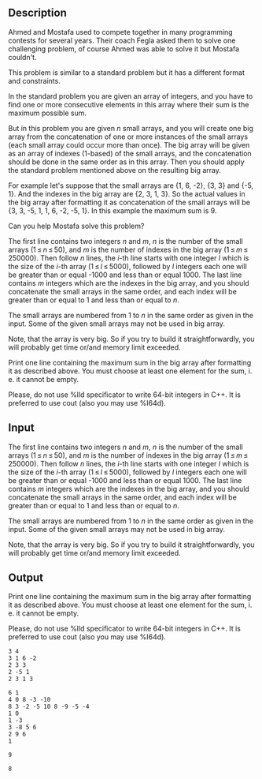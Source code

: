 ## Description

<div><p>Ahmed and Mostafa used to compete together in many programming contests for several years. Their coach Fegla asked them to solve one challenging problem, of course Ahmed was able to solve it but Mostafa couldn't.</p><p>This problem is similar to a standard problem but it has a different format and constraints.</p><p>In the standard problem you are given an array of integers, and you have to find one or more consecutive elements in this array where their sum is the maximum possible sum.</p><p>But in this problem you are given <span class="tex-span"><i>n</i></span> small arrays, and you will create one big array from the concatenation of one or more instances of the small arrays (each small array could occur more than once). The big array will be given as an array of indexes (1-based) of the small arrays, and the concatenation should be done in the same order as in this array. Then you should apply the standard problem mentioned above on the resulting big array.</p><p>For example let's suppose that the small arrays are {1, 6, -2}, {3, 3} and {-5, 1}. And the indexes in the big array are {2, 3, 1, 3}. So the actual values in the big array after formatting it as concatenation of the small arrays will be {3, 3, -5, 1, 1, 6, -2, -5, 1}. In this example the maximum sum is 9.</p><p>Can you help Mostafa solve this problem?</p></div><div class="input-specification"><p>The first line contains two integers <span class="tex-span"><i>n</i></span> and <span class="tex-span"><i>m</i></span>, <span class="tex-span"><i>n</i></span> is the number of the small arrays (<span class="tex-span">1 ≤ <i>n</i> ≤ 50</span>), and <span class="tex-span"><i>m</i></span> is the number of indexes in the big array (<span class="tex-span">1 ≤ <i>m</i> ≤ 250000</span>). Then follow <span class="tex-span"><i>n</i></span> lines, the <span class="tex-span"><i>i</i></span>-th line starts with one integer <span class="tex-span"><i>l</i></span> which is the size of the <span class="tex-span"><i>i</i></span>-th array (<span class="tex-span">1 ≤ <i>l</i> ≤ 5000</span>), followed by <span class="tex-span"><i>l</i></span> integers each one will be greater than or equal -1000 and less than or equal 1000. The last line contains <span class="tex-span"><i>m</i></span> integers which are the indexes in the big array, and you should concatenate the small arrays in the same order, and each index will be greater than or equal to 1 and less than or equal to <span class="tex-span"><i>n</i></span>.</p><p>The small arrays are numbered from 1 to <span class="tex-span"><i>n</i></span> in the same order as given in the input. Some of the given small arrays may not be used in big array.</p><p>Note, that the array is very big. So if you try to build it straightforwardly, you will probably get time or/and memory limit exceeded.</p></div><div class="output-specification"><p>Print one line containing the maximum sum in the big array after formatting it as described above. You must choose at least one element for the sum, i. e. it cannot be empty.</p><p>Please, do not use <span class="tex-font-style-tt">%lld</span> specificator to write 64-bit integers in C++. It is preferred to use <span class="tex-font-style-tt">cout</span> (also you may use <span class="tex-font-style-tt">%I64d</span>).</p></div>

## Input

<p>The first line contains two integers <span class="tex-span"><i>n</i></span> and <span class="tex-span"><i>m</i></span>, <span class="tex-span"><i>n</i></span> is the number of the small arrays (<span class="tex-span">1 ≤ <i>n</i> ≤ 50</span>), and <span class="tex-span"><i>m</i></span> is the number of indexes in the big array (<span class="tex-span">1 ≤ <i>m</i> ≤ 250000</span>). Then follow <span class="tex-span"><i>n</i></span> lines, the <span class="tex-span"><i>i</i></span>-th line starts with one integer <span class="tex-span"><i>l</i></span> which is the size of the <span class="tex-span"><i>i</i></span>-th array (<span class="tex-span">1 ≤ <i>l</i> ≤ 5000</span>), followed by <span class="tex-span"><i>l</i></span> integers each one will be greater than or equal -1000 and less than or equal 1000. The last line contains <span class="tex-span"><i>m</i></span> integers which are the indexes in the big array, and you should concatenate the small arrays in the same order, and each index will be greater than or equal to 1 and less than or equal to <span class="tex-span"><i>n</i></span>.</p><p>The small arrays are numbered from 1 to <span class="tex-span"><i>n</i></span> in the same order as given in the input. Some of the given small arrays may not be used in big array.</p><p>Note, that the array is very big. So if you try to build it straightforwardly, you will probably get time or/and memory limit exceeded.</p>

## Output

<p>Print one line containing the maximum sum in the big array after formatting it as described above. You must choose at least one element for the sum, i. e. it cannot be empty.</p><p>Please, do not use <span class="tex-font-style-tt">%lld</span> specificator to write 64-bit integers in C++. It is preferred to use <span class="tex-font-style-tt">cout</span> (also you may use <span class="tex-font-style-tt">%I64d</span>).</p>





```input1
3 4
3 1 6 -2
2 3 3
2 -5 1
2 3 1 3

```




```input2
6 1
4 0 8 -3 -10
8 3 -2 -5 10 8 -9 -5 -4
1 0
1 -3
3 -8 5 6
2 9 6
1

```




```output1
9

```




```output2
8

```


